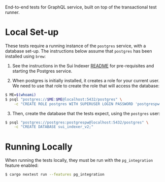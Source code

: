 End-to-end tests for GraphQL service, built on top of the transactional test
runner.

# Local Set-up

These tests require a running instance of the `postgres` service, with a
database set-up.  The instructions below assume that `postgres` has been
installed using `brew`:

1. See the instructions in the Sui Indexer [README](../sui-indexer/README.md)
   for pre-requisites and starting the Postgres service.

2. When postgres is initially installed, it creates a role for your current
   user.  We need to use that role to create the role that will access the
   database:

```sh
$ ME=$(whoami)
$ psql "postgres://$ME:$ME@localhost:5432/postgres" \
    -c "CREATE ROLE postgres WITH SUPERUSER LOGIN PASSWORD 'postgrespw';"
```

3. Then, create the database that the tests expect, using the `postgres` user:

```sh
$ psql "postgres://postgres:postgrespw@localhost:5432/postgres" \
    -c "CREATE DATABASE sui_indexer_v2;"
```

# Running Locally

When running the tests locally, they must be run with the `pg_integration` feature enabled:

```sh
$ cargo nextest run --features pg_integration
```
